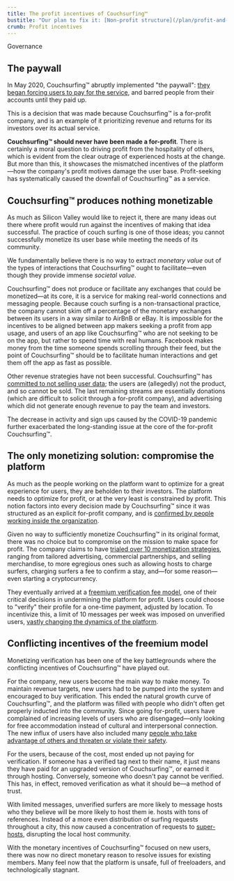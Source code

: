 ```yaml
---
title: The profit incentives of Couchsurfing™
bustitle: "Our plan to fix it: [Non-profit structure](/plan/profit-and-incentives)"
crumb: Profit incentives
---
```


<span class="tag tag-governance tag-large">Governance</span>

## The paywall

In May 2020, Couchsurfing™ abruptly implemented "the paywall": [they began forcing users to pay for the service](https://medium.com/@jameshopest/the-death-of-couchsurfing-a87d9537edf2), and barred people from their accounts until they paid up.


This is a decision that was made because Couchsurfing™ is a for-profit company, and is an example of it prioritizing revenue and returns for its investors over its actual service.

**Couchsurfing™ should never have been made a for-profit**. There is certainly a moral question to driving profit from the hospitality of others, which is evident from the clear outrage of experienced hosts at the change. But more than this, it showcases the mismatched incentives of the platform—how the company's profit motives damage the user base. Profit-seeking has systematically caused the downfall of Couchsurfing™ as a service.

## Couchsurfing™ produces nothing monetizable

As much as Silicon Valley would like to reject it, there are many ideas out there where profit would run against the incentives of making that idea successful. The practice of couch surfing is one of those ideas; you cannot successfully monetize its user base while meeting the needs of its community.

We fundamentally believe there is no way to extract *monetary value* out of the types of interactions that Couchsurfing™ ought to facilitate—even though they provide immense *societal value*.

Couchsurfing™ does not produce or facilitate any exchanges that could be monetized—at its core, it is a service for making real-world connections and messaging people. Because couch surfing is a non-transactional practice, the company cannot skim off a percentage of the monetary exchanges between its users in a way similar to AirBnB or eBay. It is impossible for the incentives to be aligned between app makers seeking a profit from app usage, and users of an app like Couchsurfing™ who are not seeking to be on the app, but rather to spend time with real humans. Facebook makes money from the time someone spends scrolling through their feed, but the point of Couchsurfing™ should be to facilitate human interactions and get them off the app as fast as possible.

Other revenue strategies have not been successful. Couchsurfing™ has [committed to not selling user data](https://blog.couchsurfing.com/we-hear-you/); the users are (allegedly) not the product, and so cannot be sold. The last remaining streams are essentially donations (which are difficult to solicit through a for-profit company), and advertising which did not generate enough revenue to pay the team and investors.

The decrease in activity and sign ups caused by the COVID-19 pandemic further exacerbated the long-standing issue at the core of the for-profit Couchsurfing™.

## The only monetizing solution: compromise the platform

As much as the people working on the platform want to optimize for a great experience for users, they are beholden to their investors. The platform needs to optimize for profit, or at the very least is constrained by profit. This notion factors into every decision made by Couchsurfing™ since it was structured as an explicit for-profit company, and is [confirmed by people working inside the organization](https://hackernoon.com/should-couchsurfing-be-a-dao-6507646e34ef).

Given no way to sufficiently monetize Couchsurfing™ in its original format, there was no choice but to compromise on the mission to make space for profit. The company claims to have [trialed over 10 monetization strategies](https://blog.couchsurfing.com/we-hear-you/), ranging from tailored advertising, commercial partnerships, and selling merchandise, to more egregious ones such as allowing hosts to charge surfers, charging surfers a fee to confirm a stay, and—for some reason—even starting a cryptocurrency.

They eventually arrived at a [freemium verification fee model](https://blog.couchsurfing.com/ask-the-ceo-revenue-at-couchsurfing/), one of their critical decisions in undermining the platform for profit. Users could choose to "verify" their profile for a one-time payment, adjusted by location. To incentivize this, a limit of 10 messages per week was imposed on unverified users, [vastly changing the dynamics of the platform](https://www.reddit.com/r/couchsurfing/comments/cho8ro/why_couchsurfing_is_dying/).

## Conflicting incentives of the freemium model

Monetizing verification has been one of the key battlegrounds where the conflicting incentives of Couchsurfing™ have played out.

For the company, new users become the main way to make money. To maintain revenue targets, new users had to be pumped into the system and encouraged to buy verification. This ended the natural growth curve of Couchsurfing™, and the platform was filled with people who didn't often get properly inducted into the community. Since going for-profit, users have complained of increasing levels of users who are disengaged—only looking for free accommodation instead of cultural and interpersonal connection. The new influx of users have also included many [people who take advantage of others and threaten or violate their safety](/plan/safety).

For the users, because of the cost, most ended up not paying for verification. If someone has a verified tag next to their name, it just means they have paid for an upgraded version of Couchsurfing™, or earned it through hosting. Conversely, someone who doesn't pay cannot be verified. This has, in effect, removed verification as what it should be—a method of trust.

With limited messages, unverified surfers are more likely to message hosts who they believe will be more likely to host them ie. hosts with tons of references. Instead of a more even distribution of surfing requests throughout a city, this now caused a concentration of requests to [super-hosts](/plan/host-matching), disrupting the local host community.

With the monetary incentives of Couchsurfing™ focused on new users, there was now no direct monetary reason to resolve issues for existing members. Many feel now that the platform is unsafe, full of freeloaders, and technologically stagnant.
